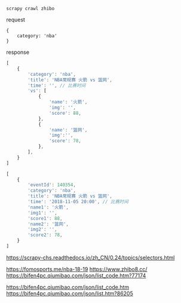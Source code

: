 ```
scrapy crawl zhibo
```

request
```
{
    category: 'nba'
}
```

response 

```js
[
    {
        'category': 'nba',
        'title': 'NBA常规赛 火箭 vs 篮网',
        'time': '', // 比赛时间
        'vs': [
            {
                'name': '火箭',
                'img': '',
                'score': 88,
            },
            {
                'name': '篮网',
                'img':'',
                'score': 78,
            },
        ],
    }
]
```

```js
[
    {
        'eventId': 140354,
        'category': 'nba',
        'title': 'NBA常规赛 火箭 vs 篮网',
        'time': '2018-11-05 20:00', // 比赛时间
        'name1': '火箭',
        'img1': '',
        'score1': 88,
        'name2': '篮网',
        'img2': '',
        'score2': 78,
    }
]
```

https://scrapy-chs.readthedocs.io/zh_CN/0.24/topics/selectors.html

https://fomosports.me/nba-18-19
https://www.zhibo8.cc/
https://bifen4pc.qiumibao.com/json/list_code.htm?77174

https://bifen4pc.qiumibao.com/json/list_code.htm
https://bifen4pc.qiumibao.com/json/list.htm?86205